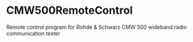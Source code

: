 # CMW500RemoteControl
Remote control program for Rohde &amp; Schwarz CMW 500 wideband radio communication tester
